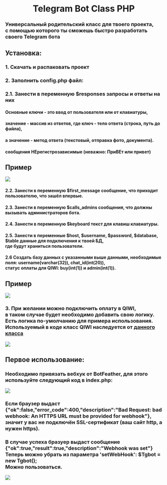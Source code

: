 <h1 align="center">
  Telegram Bot Class PHP
</h1>
<h3>Универсальный родительский класс для твоего проекта,<br> с помощью которого ты сможешь быстро разработать своего Telegram бота<br></h3>
<h2>Установка:</h2>
<h3>1. Скачать и распаковать проект</h3>
<h3>2. Заполнить config.php файл:</h3>
<h3>2.1. Занести в переменную $responses запросы и ответы на них</h3>
<h4>Основные ключи - это ввод от пользователя или от клавиатуры,</h4>
<h4>значение - массив из ответов, где ключ - тело ответа (строка, путь до файла),</h4>
<h4>а значение - метод ответа (текстовый, отправка фото, документа).</h4>
<h4>сообщения НЕрегистрозависимые (неважно: ПриВЕт или привет)</h4>
<h2>Пример</h3>
<img src="https://i.imgur.com/qm4Bkp7.png">
<h4>2.2. Занести в переменную $first_message сообщение, что приходит пользователю, что зашёл впервые.</h4>
<h4>2.3. Занести в переменную $calls_admins сообщения, что должны вызывать администраторов бота.</h4>
<h4>2.4. Занести в переменную $keyboard текст для клавиш клавиатуры.</h4>
<h4>2.5. Занести в переменные $host, $username, $password, $database, $table данные для подключения к твоей БД, <br>
 где будут храниться пользователи.</h4>
<h4>2.6 Создать базу данных с указанными выше данными, необходимые поля: username(varchar(32)), chat_id(int(20)), <br>
  статус оплаты для QIWI: buy(int(1)) и admin(int(1)).
<h2>Пример</h3>
<img src="https://i.imgur.com/LcdaBcg.png">
<h3>3. При желании можно подключить оплату в QIWI,<br>
в таком случае будет необходимо добавить свою логику.<br>
Есть логика по-умолчанию для примера использования.<br>
Используемый в коде класс QIWI наследуется от <a href="https://github.com/QIWI-API/bill-payments-php-sdk">данного класса</a></h3>
<img src="https://i.imgur.com/HEmzfg6.png">
<h2>Первое использование:</h2>
<h3>Необходимо привязать вебхук от BotFeather, для этого используйте следующий код в index.php:</h3>
<img src="https://i.imgur.com/OKjdrkc.png">
 <h3>Если браузер выдаст <br>{"ok":false,"error_code":400,"description":"Bad Request: bad webhook: An HTTPS URL must be provided for webhook"},<br> значит у вас не подключён SSL-сертификат (ваш сайт http, а нужен https).</h3>
 <h3>В случае успеха бразуер выдаст сообщение {"ok":true,"result":true,"description":"Webhook was set"}<br>
Теперь можно убрать из параметра 'setWebHook': $Tgbot = new Tgbot();<br>
Можно пользоваться.</h3>
<img src="https://i.imgur.com/IBDs3Uv.png">
